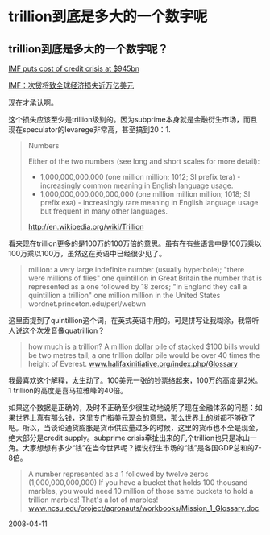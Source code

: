 # trillion到底是多大的一个数字呢

## trillion到底是多大的一个数字呢？

[IMF puts cost of credit crisis at $945bn](http://www.ft.com/cms/s/ea2e6568-0594-11dd-a9e0-0000779fd2ac.html)

[IMF：次贷将致全球经济损失近万亿美元](http://finance.people.com.cn/GB/7104541.html)

现在才承认啊。


这个损失应该至少是trillion级别的。因为subprime本身就是金融衍生市场，而且现在speculator的levarege非常高，甚至搞到20：1.


> Numbers
> 
> Either of the two numbers (see long and short scales for more detail):
> 
> + 1,000,000,000,000 (one million million; 1012; SI prefix tera) - increasingly common meaning in English language usage.
> + 1,000,000,000,000,000,000 (one million million million; 1018; SI prefix exa) - increasingly rare meaning in English language usage but frequent in many other languages.
> 
> http://en.wikipedia.org/wiki/Trillion

看来现在trillion更多的是100万的100万倍的意思。虽有在有些语言中是100万乘以100万乘以100万，虽然这在英语中已经很少见了。

>  million: a very large indefinite number (usually hyperbole); "there were millions of flies"
>  one quintillion in Great Britain
>  the number that is represented as a one followed by 18 zeros; "in England they call a quintillion a trillion"
>  one million million in the United States
> wordnet.princeton.edu/perl/webwn

这里面提到了quintillion这个词，在英式英语中用的。可是拼写让我糊涂，我常听人说这个次发音像quatrillion？

> how much is a trillion? A million dollar pile of stacked $100 bills would be two metres tall; a one trillion dollar pile would be over 40 times the height of Everest.
> www.halifaxinitiative.org/index.php/Glossary

我最喜欢这个解释，太生动了。100美元一张的钞票络起来，100万的高度是2米。1 trillion的高度是喜马拉雅峰的40倍。

如果这个数据是正确的，及时不正确至少很生动地说明了现在金融体系的问题：如果世界上真有那么钱，这里专门指美元现金的意思，那么世界上的树都不够砍了吧。所以，当谈论通货膨胀是货币供应量过多的时候，这里的货币也不全是现金，绝大部分是credit supply。subprime crisis牵扯出来的几个trillion也只是冰山一角。大家想想有多少“钱”在当今世界呢？据说衍生市场的“钱”是各国GDP总和的7-8倍。

> A number represented as a 1 followed by twelve zeros (1,000,000,000,000) If you have a bucket that holds 100 thousand marbles, you would need 10 million of those same buckets to hold a trillion marbles! That's a lot of marbles!
> www.ncsu.edu/project/agronauts/workbooks/Mission_1_Glossary.doc



2008-04-11